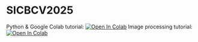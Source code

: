 # SICBCV2025


Python & Google Colab tutorial: [![Open In Colab](https://colab.research.google.com/assets/colab-badge.svg)](https://colab.research.google.com/github/mattsmiths/SICBCV2025/blob/main/Python_Intro_SICB_2025.ipynb)
Image processing tutorial: [![Open In Colab](https://colab.research.google.com/assets/colab-badge.svg)](https://colab.research.google.com/github/mattsmiths/SICBCV2025/blob/main/Image_processing_SICB_2025.ipynb)
